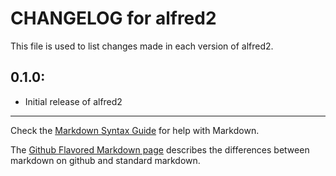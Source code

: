 # CHANGELOG for alfred2

This file is used to list changes made in each version of alfred2.

## 0.1.0:

* Initial release of alfred2

- - -
Check the [Markdown Syntax Guide](http://daringfireball.net/projects/markdown/syntax) for help with Markdown.

The [Github Flavored Markdown page](http://github.github.com/github-flavored-markdown/) describes the differences between markdown on github and standard markdown.
